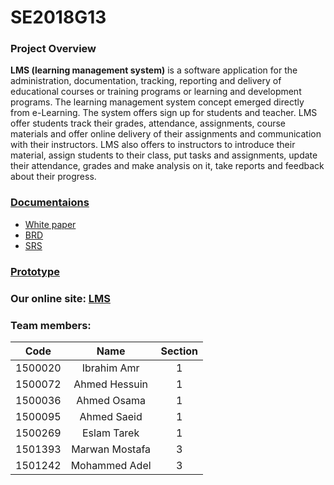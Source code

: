 # SE2018G13

### Project Overview

**LMS (learning management system)** is a software application for the administration, documentation, tracking, reporting and delivery of educational courses or training programs or learning and development programs. The learning management system concept emerged directly from e-Learning. The system offers sign up for students and teacher. LMS offer students track their grades, attendance, assignments, course materials and offer online delivery of their assignments and communication with their instructors. LMS also offers to instructors to introduce their material, assign students to their class, put tasks and assignments, update their attendance, grades and make analysis on it, take reports and feedback about their progress. 

### [Documentaions](https://github.com/IbrahimAmrIbrahim/SE2018G13/tree/master/Documentations) 

* [White paper](https://github.com/IbrahimAmrIbrahim/SE2018G13/blob/master/Documentations/SE2018G13_White%20Paper.pdf)
* [BRD](https://github.com/IbrahimAmrIbrahim/SE2018G13/blob/master/Documentations/SE2018G13_BRD.pdf)
* [SRS](https://github.com/IbrahimAmrIbrahim/SE2018G13/blob/master/Documentations/SE2018G13_SRS.pdf)

### [Prototype](https://github.com/IbrahimAmrIbrahim/SE2018G13/tree/master/Prototype)

### Our online site: [LMS](http://www.lms-asu.ml/)

### Team members:

| **Code** | **Name** | **Section** |
| :------: | :------: | :------: |
| 1500020 | Ibrahim Amr | 1 |
| 1500072 | Ahmed Hessuin | 1 |
| 1500036 | Ahmed Osama | 1 |
| 1500095 | Ahmed Saeid | 1 |
| 1500269 | Eslam Tarek | 1 |
| 1501393 | Marwan Mostafa | 3 |
| 1501242 | Mohammed Adel | 3 |
